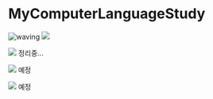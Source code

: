 # MyComputerLanguageStudy

<img src="https://camo.githubusercontent.com/0c391b5545096b63cac7def5d0f2eb5c4c43260323d456c2689cc841d2bbdf09/68747470733a2f2f63617073756c652d72656e6465722e76657263656c2e6170702f6170693f747970653d776176696e67266865696768743d32303026746578743d576176696e672126666f6e74416c69676e3d383026666f6e74416c69676e593d343026636f6c6f723d6772616469656e74" alt="waving" data-canonical-src="https://capsule-render.vercel.app/api?type=waving&amp;height=250&amp;text=LanguageStudy;fontAlign=120&amp;fontAlignY=25&amp;color=gradient" style="max-width: 100%;">

<img src="https://capsule-render.vercel.app/api?type=waving&color=auto&height=200&section=header&text=LanguageStudy&fontSize=45fontAlign=120&amp;fontAlignY=25&amp;color=gradient" style="max-width: 100%;" />

<img src="https://img.shields.io/badge/C++-00599C?style=flat-square&logo=C++&logoColor=white"/> 정리중...

<img src="https://img.shields.io/badge/Unity-FFFFFF?style=flat-square&logo=Unity&logoColor=black"/> 예정

<img src="https://img.shields.io/badge/Go-00ADD8?style=flat-square&logo=Go&logoColor=blue"/> 예정
